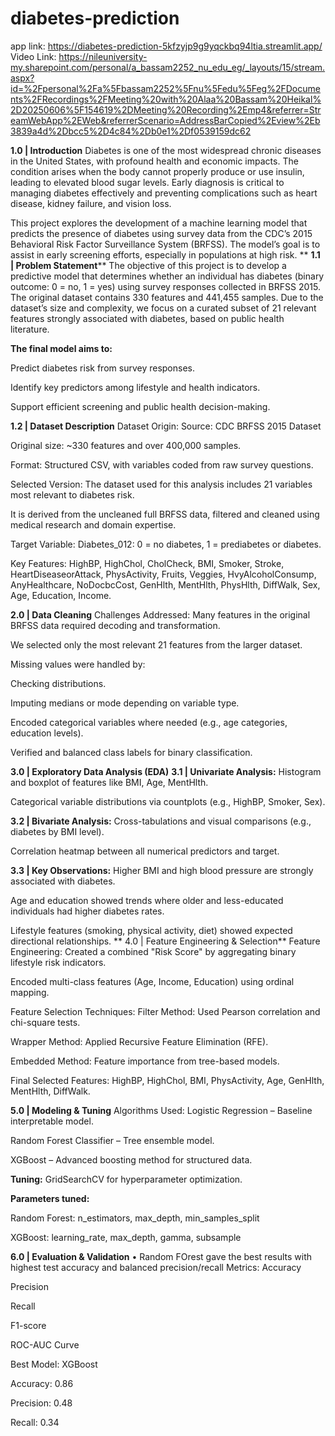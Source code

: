 # diabetes-prediction
app link: https://diabetes-prediction-5kfzyjp9g9yqckbq94ltia.streamlit.app/
Video Link: https://nileuniversity-my.sharepoint.com/personal/a_bassam2252_nu_edu_eg/_layouts/15/stream.aspx?id=%2Fpersonal%2Fa%5Fbassam2252%5Fnu%5Fedu%5Feg%2FDocuments%2FRecordings%2FMeeting%20with%20Alaa%20Bassam%20Heikal%2D20250606%5F154619%2DMeeting%20Recording%2Emp4&referrer=StreamWebApp%2EWeb&referrerScenario=AddressBarCopied%2Eview%2Eb3839a4d%2Dbcc5%2D4c84%2Db0e1%2Df0539159dc62


**1.0 | Introduction**
Diabetes is one of the most widespread chronic diseases in the United States, with profound health and economic impacts. The condition arises when the body cannot properly produce or use insulin, leading to elevated blood sugar levels. Early diagnosis is critical to managing diabetes effectively and preventing complications such as heart disease, kidney failure, and vision loss.

This project explores the development of a machine learning model that predicts the presence of diabetes using survey data from the CDC’s 2015 Behavioral Risk Factor Surveillance System (BRFSS). The model’s goal is to assist in early screening efforts, especially in populations at high risk.
**
**1.1 | Problem Statement****
The objective of this project is to develop a predictive model that determines whether an individual has diabetes (binary outcome: 0 = no, 1 = yes) using survey responses collected in BRFSS 2015. The original dataset contains 330 features and 441,455 samples. Due to the dataset’s size and complexity, we focus on a curated subset of 21 relevant features strongly associated with diabetes, based on public health literature.

**The final model aims to:**

Predict diabetes risk from survey responses.

Identify key predictors among lifestyle and health indicators.

Support efficient screening and public health decision-making.

**1.2 | Dataset Description**
Dataset Origin:
Source: CDC BRFSS 2015 Dataset

Original size: ~330 features and over 400,000 samples.

Format: Structured CSV, with variables coded from raw survey questions.

Selected Version:
The dataset used for this analysis includes 21 variables most relevant to diabetes risk.

It is derived from the uncleaned full BRFSS data, filtered and cleaned using medical research and domain expertise.

Target Variable:
Diabetes_012: 0 = no diabetes, 1 = prediabetes or diabetes.

Key Features:
HighBP, HighChol, CholCheck, BMI, Smoker, Stroke, HeartDiseaseorAttack, PhysActivity, Fruits, Veggies, HvyAlcoholConsump, AnyHealthcare, NoDocbcCost, GenHlth, MentHlth, PhysHlth, DiffWalk, Sex, Age, Education, Income.

**2.0 | Data Cleaning**
Challenges Addressed:
Many features in the original BRFSS data required decoding and transformation.

We selected only the most relevant 21 features from the larger dataset.

Missing values were handled by:

Checking distributions.

Imputing medians or mode depending on variable type.

Encoded categorical variables where needed (e.g., age categories, education levels).

Verified and balanced class labels for binary classification.

**3.0 | Exploratory Data Analysis (EDA)**
**3.1 | Univariate Analysis:**
Histogram and boxplot of features like BMI, Age, MentHlth.

Categorical variable distributions via countplots (e.g., HighBP, Smoker, Sex).

**3.2 | Bivariate Analysis:**
Cross-tabulations and visual comparisons (e.g., diabetes by BMI level).

Correlation heatmap between all numerical predictors and target.

**3.3 | Key Observations:**
Higher BMI and high blood pressure are strongly associated with diabetes.

Age and education showed trends where older and less-educated individuals had higher diabetes rates.

Lifestyle features (smoking, physical activity, diet) showed expected directional relationships.
**
4.0 | Feature Engineering & Selection**
Feature Engineering:
Created a combined "Risk Score" by aggregating binary lifestyle risk indicators.

Encoded multi-class features (Age, Income, Education) using ordinal mapping.

Feature Selection Techniques:
Filter Method: Used Pearson correlation and chi-square tests.

Wrapper Method: Applied Recursive Feature Elimination (RFE).

Embedded Method: Feature importance from tree-based models.

Final Selected Features:
HighBP, HighChol, BMI, PhysActivity, Age, GenHlth, MentHlth, DiffWalk.

**5.0 | Modeling & Tuning**
Algorithms Used:
Logistic Regression – Baseline interpretable model.

Random Forest Classifier – Tree ensemble model.

XGBoost – Advanced boosting method for structured data.

**Tuning:**
GridSearchCV for hyperparameter optimization.

**Parameters tuned:**

Random Forest: n_estimators, max_depth, min_samples_split

XGBoost: learning_rate, max_depth, gamma, subsample

**6.0 | Evaluation & Validation**
•	Random FOrest gave the best results with highest test accuracy and balanced precision/recall
Metrics:
Accuracy

Precision

Recall

F1-score

ROC-AUC Curve

Best Model:
XGBoost

Accuracy: 0.86

Precision: 0.48

Recall: 0.34


